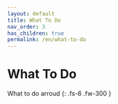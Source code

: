 ```yaml
---
layout: default
title: What To Do
nav_order: 3
has_children: true
permalink: /en/what-to-do
---
```


# What To Do

What to do arroud
{: .fs-6 .fw-300 }
